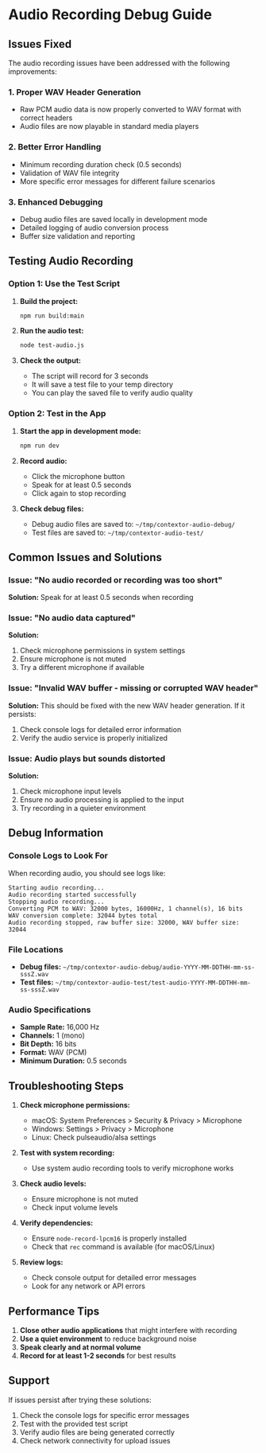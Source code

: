 # Audio Recording Debug Guide

## Issues Fixed

The audio recording issues have been addressed with the following improvements:

### 1. **Proper WAV Header Generation**
- Raw PCM audio data is now properly converted to WAV format with correct headers
- Audio files are now playable in standard media players

### 2. **Better Error Handling**
- Minimum recording duration check (0.5 seconds)
- Validation of WAV file integrity
- More specific error messages for different failure scenarios

### 3. **Enhanced Debugging**
- Debug audio files are saved locally in development mode
- Detailed logging of audio conversion process
- Buffer size validation and reporting

## Testing Audio Recording

### Option 1: Use the Test Script

1. **Build the project:**
   ```bash
   npm run build:main
   ```

2. **Run the audio test:**
   ```bash
   node test-audio.js
   ```

3. **Check the output:**
   - The script will record for 3 seconds
   - It will save a test file to your temp directory
   - You can play the saved file to verify audio quality

### Option 2: Test in the App

1. **Start the app in development mode:**
   ```bash
   npm run dev
   ```

2. **Record audio:**
   - Click the microphone button
   - Speak for at least 0.5 seconds
   - Click again to stop recording

3. **Check debug files:**
   - Debug audio files are saved to: `~/tmp/contextor-audio-debug/`
   - Test files are saved to: `~/tmp/contextor-audio-test/`

## Common Issues and Solutions

### Issue: "No audio recorded or recording was too short"
**Solution:** Speak for at least 0.5 seconds when recording

### Issue: "No audio data captured"
**Solution:** 
1. Check microphone permissions in system settings
2. Ensure microphone is not muted
3. Try a different microphone if available

### Issue: "Invalid WAV buffer - missing or corrupted WAV header"
**Solution:** This should be fixed with the new WAV header generation. If it persists:
1. Check console logs for detailed error information
2. Verify the audio service is properly initialized

### Issue: Audio plays but sounds distorted
**Solution:**
1. Check microphone input levels
2. Ensure no audio processing is applied to the input
3. Try recording in a quieter environment

## Debug Information

### Console Logs to Look For

When recording audio, you should see logs like:
```
Starting audio recording...
Audio recording started successfully
Stopping audio recording...
Converting PCM to WAV: 32000 bytes, 16000Hz, 1 channel(s), 16 bits
WAV conversion complete: 32044 bytes total
Audio recording stopped, raw buffer size: 32000, WAV buffer size: 32044
```

### File Locations

- **Debug files:** `~/tmp/contextor-audio-debug/audio-YYYY-MM-DDTHH-mm-ss-sssZ.wav`
- **Test files:** `~/tmp/contextor-audio-test/test-audio-YYYY-MM-DDTHH-mm-ss-sssZ.wav`

### Audio Specifications

- **Sample Rate:** 16,000 Hz
- **Channels:** 1 (mono)
- **Bit Depth:** 16 bits
- **Format:** WAV (PCM)
- **Minimum Duration:** 0.5 seconds

## Troubleshooting Steps

1. **Check microphone permissions:**
   - macOS: System Preferences > Security & Privacy > Microphone
   - Windows: Settings > Privacy > Microphone
   - Linux: Check pulseaudio/alsa settings

2. **Test with system recording:**
   - Use system audio recording tools to verify microphone works

3. **Check audio levels:**
   - Ensure microphone is not muted
   - Check input volume levels

4. **Verify dependencies:**
   - Ensure `node-record-lpcm16` is properly installed
   - Check that `rec` command is available (for macOS/Linux)

5. **Review logs:**
   - Check console output for detailed error messages
   - Look for any network or API errors

## Performance Tips

1. **Close other audio applications** that might interfere with recording
2. **Use a quiet environment** to reduce background noise
3. **Speak clearly and at normal volume**
4. **Record for at least 1-2 seconds** for best results

## Support

If issues persist after trying these solutions:

1. Check the console logs for specific error messages
2. Test with the provided test script
3. Verify audio files are being generated correctly
4. Check network connectivity for upload issues 